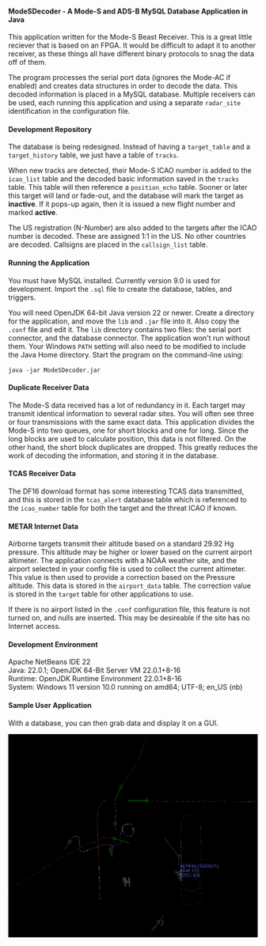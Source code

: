#### ModeSDecoder - A Mode-S and ADS-B MySQL Database Application in Java

This application written for the Mode-S Beast Receiver. This is a great little reciever that is based on an FPGA. It would be difficult to adapt it to another receiver, as these things all have different binary protocols to snag the data off of them.

The program processes the serial port data (ignores the Mode-AC if enabled) and creates data structures in order to decode the data. This decoded information is placed in a MySQL database. Multiple receivers can be used, each running this application and using a separate ```radar_site``` identification in the configuration file.

#### Development Repository
The database is being redesigned. Instead of having a ```target_table``` and a ```target_history``` table, we just have a table of ```tracks```.

When new tracks are detected, their Mode-S ICAO number is added to the ```icao_list``` table and the decoded basic information saved in the ```tracks``` table. This table will then reference a ```position_echo``` table. Sooner or later this target will land or fade-out, and the database will mark the target as **inactive**. If it pops-up again, then it is issued a new flight number and marked **active**.

The US registration (N-Number) are also added to the targets after the ICAO number is decoded. These are assigned 1:1 in the US. No other countries are decoded. Callsigns are placed in the ```callsign_list``` table.

#### Running the Application
You must have MySQL installed. Currently version 9.0 is used for development. Import the ```.sql``` file to create the database, tables, and triggers.

You will need OpenJDK 64-bit Java version 22 or newer. Create a directory for the application, and move the ```lib``` and ```.jar``` file into it. Also copy the ```.conf``` file and edit it. The ```lib``` directory contains two files: the serial port connector, and the database connector. The application won't run without them. Your Windows ```PATH``` setting will also need to be modified to include the Java Home directory. Start the program on the command-line using:
```
java -jar ModeSDecoder.jar
```

#### Duplicate Receiver Data
The Mode-S data received has a lot of redundancy in it. Each target may transmit identical information to several radar sites. You will often see three or four transmissions with the same exact data. This application divides the Mode-S into two queues, one for short blocks and one for long. Since the long blocks are used to calculate position, this data is not filtered. On the other hand, the short block duplicates are dropped. This greatly reduces the work of decoding the information, and storing it in the database.

#### TCAS Receiver Data
The DF16 download format has some interesting TCAS data transmitted, and this is stored in the ```tcas_alert``` database table which is referenced to the ```icao_number``` table for both the target and the threat ICAO if known.

#### METAR Internet Data
Airborne targets transmit their altitude based on a standard 29.92 Hg pressure. This altitude may be higher or lower based on the current airport altimeter. The application connects with a NOAA weather site, and the airport selected in your config file is used to collect the current altimeter. This value is then used to provide a correction based on the Pressure altitude. This data is stored in the ```airport_data``` table. The correction value is stored in the ```target``` table for other applications to use.

If there is no airport listed in the ```.conf``` configuration file, this feature is not turned on, and nulls are inserted. This may be desireable if the site has no Internet access.

#### Development Environment
Apache NetBeans IDE 22   
Java: 22.0.1; OpenJDK 64-Bit Server VM 22.0.1+8-16   
Runtime: OpenJDK Runtime Environment 22.0.1+8-16   
System: Windows 11 version 10.0 running on amd64; UTF-8; en_US (nb)   

#### Sample User Application
With a database, you can then grab data and display it on a GUI.

![Sample Display](radar.png)

